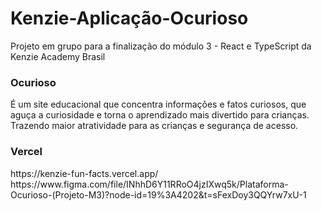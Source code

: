 # Kenzie-Aplicação-Ocurioso
Projeto em grupo para a finalização do módulo 3 - React e TypeScript da Kenzie Academy Brasil

<h3>Ocurioso</h3>
<p> É um site educacional que concentra informações e fatos curiosos, que aguça a curiosidade e torna o aprendizado mais divertido para crianças. Trazendo maior atratividade para as crianças e segurança de acesso.</p>

<h3>Vercel</h3>
https://kenzie-fun-facts.vercel.app/

<Figma>
https://www.figma.com/file/INhhD6Y11RRoO4jzIXwq5k/Plataforma-Ocurioso-(Projeto-M3)?node-id=19%3A4202&t=sFexDoy3QQYrw7xU-1
